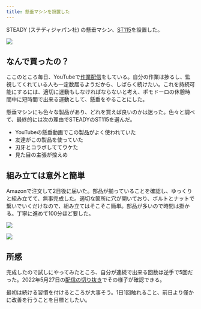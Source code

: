 ```yaml
---
title: 懸垂マシンを設置した
---
```

STEADY (ステディジャパン社) の懸垂マシン、[ST115](https://www.amazon.co.jp/dp/B09K3QQBKH)を設置した。

![](https://lh5.googleusercontent.com/XFRl0nHen0aL7y3UFCPZwSigitx9AmmO2jCBt7CYxzNcVuLf7S9Wj6rKocMSGro3DgjSDaEVE-cuE5291zrihsXNdVCJQzmPzcXL4rFjfRn3oorFDCrY7tPIh3lEp6FuDdiT4hvqRafKcljrhdNU36p5ReK7YO_wzWu4KD5S-syxdfasK03hw7dBJAG3)

なんで買ったの？
--------

ここのところ毎日、YouTubeで[作業配信](https://www.youtube.com/c/r7kamura)をしている。自分の作業は捗るし、監視してくれている人も一定数居るようだから、しばらく続けたい。これを持続可能にするには、適切に運動もしなければならないと考え、ポモドーロの休憩時間中に短時間で出来る運動として、懸垂をやることにした。

懸垂マシンにも色々な製品があり、どれを買えば良いのかは迷った。色々と調べて、最終的には次の理由でSTEADYのST115を選んだ。

*   YouTubeの懸垂動画でこの製品がよく使われていた
*   友達がこの製品を使っていた
*   刃牙とコラボしててウケた
*   見た目の主張が控えめ

組み立ては意外と簡単
----------

Amazonで注文して2日後に届いた。部品が揃っていることを確認し、ゆっくりと組み立てて、無事完成した。適切な箇所に穴が開いており、ボルトとナットで繋いでいくだけなので、組み立てはそこそこ簡単。部品が多いので時間は掛かる。丁寧に進めて100分ほど要した。

![](https://lh3.googleusercontent.com/L0eapGXsiKaYyjAehB9aXFGB7EAX2QZl93azpAZhmfIlbvebRl0nj1Eqzi9CqPyJHY1qS209vMmH9ucgN1H7mhbViQSzJkyLQ5Ahj1N1ny5mOicBuOlqjAlIBJ78nS7SjEWJVDsr_pqHNE4qDpV6-jcNCWLMns9-_FdTU_HoMQkfDORKPJwCrQsLGvH7)

![](https://lh3.googleusercontent.com/RXJRYdhMQEQMRHOC4MufSygtr22LApbv8tx7cPUWbR58UfwlN77o-2tIZj1qVXv_TTGlpbrSmR89KuyHghNmxQGyoEs5Xr0Qmc2yIbdtggUgsc8t-xR3ypWg24Yuupy7pSRtlvwjEOrYVnT4jWyPkuM72oWxowWxV9p7VwbgQlVssKEoUVBDHecI2OZ9)

所感
--

完成したので試しにやってみたところ、自分が連続で出来る回数は逆手で5回だった。2022年5月27日の[配信の切り抜き](https://www.youtube.com/clip/Ugkxy2NXpdlfZF0kT9s-MoCOrbB1wpWEryK9)でその様子が確認できる。

最初は続ける習慣を付けるところが大事そう。1日1回触れること、前日より僅かに改善を行うことを目標としたい。
